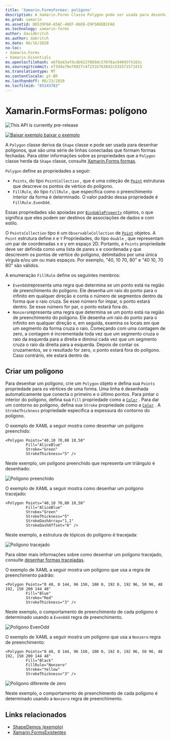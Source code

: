 ```yaml
---
title: 'Xamarin.FormsFormas: polígono'
description: A Xamarin.Forms Classe Polygon pode ser usada para desenhar polígonos, que são uma série de linhas conectadas que formam formas fechadas.
ms.prod: xamarin
ms.assetid: D6539F60-A5AC-46EF-86EB-E9F508EB1FA8
ms.technology: xamarin-forms
author: davidbritch
ms.author: dabritch
ms.date: 06/16/2020
no-loc:
- Xamarin.Forms
- Xamarin.Essentials
ms.openlocfilehash: e6f8ad3afdcdb9137869dc57078ac94895f4183c
ms.sourcegitcommit: ef3d4a70e70927c4f231b763842c5355f1571d15
ms.translationtype: MT
ms.contentlocale: pt-BR
ms.lasthandoff: 06/23/2020
ms.locfileid: "85243783"
---
```

# <a name="xamarinforms-shapes-polygon"></a>Xamarin.FormsFormas: polígono

![](~/media/shared/preview.png "This API is currently pre-release")

[![Baixar exemplo ](~/media/shared/download.png) baixar o exemplo](https://docs.microsoft.com/samples/xamarin/xamarin-forms-samples/userinterface-shapesdemos/)

A `Polygon` classe deriva da `Shape` classe e pode ser usada para desenhar polígonos, que são uma série de linhas conectadas que formam formas fechadas. Para obter informações sobre as propriedades que a `Polygon` classe herda da `Shape` classe, consulte [ Xamarin.Forms formas](index.md).

`Polygon` define as propriedades a seguir:

- `Points`, do tipo `PointCollection` , que é uma coleção de [`Point`](xref:Xamarin.Forms.Point) estruturas que descreve os pontos de vértice do polígono.
- `FillRule`, do tipo `FillRule` , que especifica como o preenchimento interior da forma é determinado. O valor padrão dessa propriedade é `FillRule.EvenOdd`.

Essas propriedades são apoiadas por [`BindableProperty`](xref:Xamarin.Forms.BindableProperty) objetos, o que significa que eles podem ser destinos de associações de dados e com estilo.

O `PointsCollection` tipo é um `ObservableCollection` de [`Point`](xref:Xamarin.Forms.Point) objetos. A `Point` estrutura define `X` e `Y` Propriedades, do tipo `double` , que representam um par de coordenadas x e y em espaço 2D. Portanto, a `Points` propriedade deve ser definida como uma lista de pares x e coordenada y que descrevem os pontos de vértice do polígono, delimitados por uma única vírgula e/ou um ou mais espaços. Por exemplo, "40, 10 70, 80" e "40 10, 70 80" são válidos.

A enumeração `FillRule` define os seguintes membros:

- `EvenOdd`representa uma regra que determina se um ponto está na região de preenchimento do polígono. Ele desenha um raio do ponto para o infinito em qualquer direção e conta o número de segmentos dentro da forma que o raio cruza. Se esse número for ímpar, o ponto estará dentro. Se esse número for par, o ponto estará fora do.
- `Nonzero`representa uma regra que determina se um ponto está na região de preenchimento do polígono. Ele desenha um raio do ponto para o infinito em qualquer direção e, em seguida, examina os locais em que um segmento da forma cruza o raio. Começando com uma contagem de zero, a contagem é incrementada toda vez que um segmento cruza o raio da esquerda para a direita e diminui cada vez que um segmento cruza o raio da direita para a esquerda. Depois de contar os cruzamentos, se o resultado for zero, o ponto estará fora do polígono. Caso contrário, ele estará dentro de.

## <a name="create-a-polygon"></a>Criar um polígono

Para desenhar um polígono, crie um `Polygon` objeto e defina sua `Points` propriedade para os vértices de uma forma. Uma linha é desenhada automaticamente que conecta o primeiro e o último pontos. Para pintar o interior do polígono, defina sua `Fill` propriedade como a [`Color`](xref:Xamarin.Forms.Color) . Para dar um contorno ao polígono, defina sua `Stroke` propriedade como a [`Color`](xref:Xamarin.Forms.Color) . A `StrokeThickness` propriedade especifica a espessura do contorno do polígono.

O exemplo de XAML a seguir mostra como desenhar um polígono preenchido:

```xaml
<Polygon Points="40,10 70,80 10,50"
         Fill="AliceBlue"
         Stroke="Green"
         StrokeThickness="5" />
```

Neste exemplo, um polígono preenchido que representa um triângulo é desenhado:

![Polígono preenchido](polygon-images/filled.png "Polígono preenchido")

O exemplo de XAML a seguir mostra como desenhar um polígono tracejado:

```xaml
<Polygon Points="40,10 70,80 10,50"
         Fill="AliceBlue"
         Stroke="Green"
         StrokeThickness="5"
         StrokeDashArray="1,1"
         StrokeDashOffset="6" />
```

Neste exemplo, a estrutura de tópicos do polígono é tracejada:

![Polígono tracejado](polygon-images/dashed.png "Polígono tracejado")

Para obter mais informações sobre como desenhar um polígono tracejado, consulte [desenhar formas tracejadas](index.md#draw-dashed-shapes).

O exemplo de XAML a seguir mostra um polígono que usa a regra de preenchimento padrão:

```xaml
<Polygon Points="0 48, 0 144, 96 150, 100 0, 192 0, 192 96, 50 96, 48 192, 150 200 144 48"
         Fill="Blue"
         Stroke="Red"
         StrokeThickness="3" />
```

Neste exemplo, o comportamento de preenchimento de cada polígono é determinado usando a `EvenOdd` regra de preenchimento.

![Polígono EvenOdd](polygon-images/evenodd.png "Polígono EvenOdd")

O exemplo de XAML a seguir mostra um polígono que usa a `Nonzero` regra de preenchimento:

```xaml
<Polygon Points="0 48, 0 144, 96 150, 100 0, 192 0, 192 96, 50 96, 48 192, 150 200 144 48"
         Fill="Black"
         FillRule="Nonzero"
         Stroke="Yellow"
         StrokeThickness="3" />
```

![Polígono diferente de zero](polygon-images/nonzero.png "Polígono diferente de zero")

Neste exemplo, o comportamento de preenchimento de cada polígono é determinado usando a `Nonzero` regra de preenchimento.

## <a name="related-links"></a>Links relacionados

- [ShapeDemos (exemplo)](https://docs.microsoft.com/samples/xamarin/xamarin-forms-samples/userinterface-shapesdemos/)
- [Xamarin.FormsExistentes](index.md)
